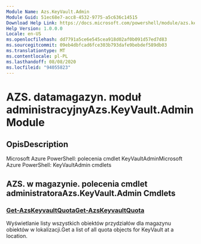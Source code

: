 ```yaml
---
Module Name: Azs.KeyVault.Admin
Module Guid: 51ec68e7-acc8-4532-9775-a5c636c14515
Download Help Link: https://docs.microsoft.com/powershell/module/azs.keyvault.admin
Help Version: 1.0.0.0
Locale: en-US
ms.openlocfilehash: dd7791a5ce6e545cea918d02af0b091d57ed7d83
ms.sourcegitcommit: 09eb4dbfcad6fce303b793dafe9bebdef589db03
ms.translationtype: MT
ms.contentlocale: pl-PL
ms.lasthandoff: 08/08/2020
ms.locfileid: "94055823"
---
```

# <span data-ttu-id="f2de3-101">AZS. datamagazyn. moduł administracyjny</span><span class="sxs-lookup"><span data-stu-id="f2de3-101">Azs.KeyVault.Admin Module</span></span>
## <span data-ttu-id="f2de3-102">Opis</span><span class="sxs-lookup"><span data-stu-id="f2de3-102">Description</span></span>
<span data-ttu-id="f2de3-103">Microsoft Azure PowerShell: polecenia cmdlet KeyVaultAdmin</span><span class="sxs-lookup"><span data-stu-id="f2de3-103">Microsoft Azure PowerShell: KeyVaultAdmin cmdlets</span></span>

## <span data-ttu-id="f2de3-104">AZS. w magazynie. polecenia cmdlet administratora</span><span class="sxs-lookup"><span data-stu-id="f2de3-104">Azs.KeyVault.Admin Cmdlets</span></span>
### [<span data-ttu-id="f2de3-105">Get-AzsKeyvaultQuota</span><span class="sxs-lookup"><span data-stu-id="f2de3-105">Get-AzsKeyvaultQuota</span></span>](Get-AzsKeyvaultQuota.md)
<span data-ttu-id="f2de3-106">Wyświetlanie listy wszystkich obiektów przydziałów dla magazynu obiektów w lokalizacji.</span><span class="sxs-lookup"><span data-stu-id="f2de3-106">Get a list of all quota objects for KeyVault at a location.</span></span>

